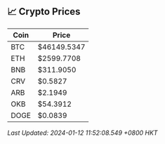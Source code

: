 ## 📈 Crypto Prices

| Coin | Price |
| ---- | ----- |
| BTC | $46149.5347 |
| ETH | $2599.7708 |
| BNB | $311.9050 |
| CRV | $0.5827 |
| ARB | $2.1949 |
| OKB | $54.3912 |
| DOGE | $0.0839 |

_Last Updated: 2024-01-12 11:52:08.549 +0800 HKT_